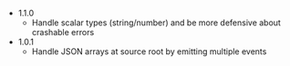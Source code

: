 * 1.1.0
  - Handle scalar types (string/number) and be more defensive about crashable errors
* 1.0.1
  - Handle JSON arrays at source root by emitting multiple events